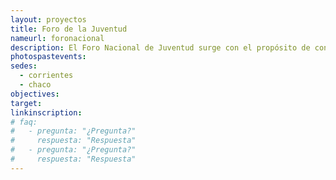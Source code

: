 ```yaml
---
layout: proyectos
title: Foro de la Juventud
nameurl: foronacional
description: El Foro Nacional de Juventud surge con el propósito de construir un espacio de encuentro y reflexión colectiva sobre diversas temáticas que nos interpelan como Jóvenes con miras a incidir en procesos de formulación y ejecución de Políticas Públicas de Juventud en los ámbitos locales, provinciales y nacional de la República Argentina. Esto implica dar cuenta de que los y las jóvenes nos pensamos como protagonistas del cambio y del desarrollo de las sociedades en las que vivimos, aportando y comprometiéndonos significativamente con las soluciones de las problemáticas y políticas que nos involucran. He aquí la mirada en la participación juvenil y en la incidencia en políticas públicas. Contactanos por forojuventud@oajnu.org
photospastevents: 
sedes: 
  - corrientes
  - chaco
objectives: 
target: 
linkinscription: 
# faq:
#   - pregunta: "¿Pregunta?"
#     respuesta: "Respuesta"
#   - pregunta: "¿Pregunta?"
#     respuesta: "Respuesta"
---
```


